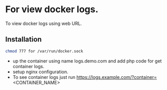 # For view docker logs.

To view docker logs using web URL. 

## Installation
```bash
chmod 777 for /var/run/docker.sock
```

- up the container using name logs.demo.com and add php code for get container logs.
- setup nginx configuration.
- To see container logs just run https://logs.example.com/?container=<CONTAINER_NAME>
